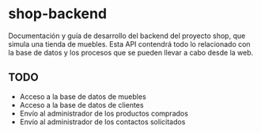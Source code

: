 # shop-backend

Documentación y guía de desarrollo del backend del proyecto shop, que simula una tienda de muebles. Esta API contendrá todo lo relacionado con la base de datos y los procesos que se pueden llevar a cabo desde la web.

## TODO
* Acceso a la base de datos de muebles
* Acceso a la base de datos de clientes
* Envío al administrador de los productos comprados
* Envío al administrador de los contactos solicitados
